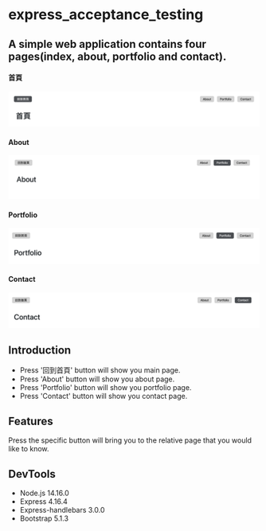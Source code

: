 # express_acceptance_testing

## A simple web application contains four pages(index, about, portfolio and contact).

#### 首頁
![Index page of the web application](./public/image/index.png)

#### About
![Index page of the web application](./public/image/about.png)

#### Portfolio
![Index page of the web application](./public/image/portfolio.png)

#### Contact
![Index page of the web application](./public/image/contact.png)


## Introduction
+ Press '回到首頁' button will show you main page.
+ Press 'About' button will show you about page.
+ Press 'Portfolio' button will show you portfolio page.
+ Press 'Contact' button will show you contact page.

## Features
Press the specific button will bring you to the relative page that you would like to know.

## DevTools
+ Node.js 14.16.0
+ Express 4.16.4
+ Express-handlebars 3.0.0
+ Bootstrap 5.1.3